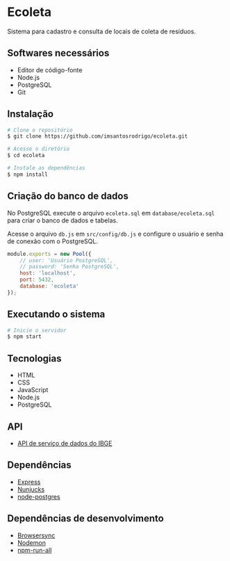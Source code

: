 # Ecoleta
Sistema para cadastro e consulta de locais de coleta de resíduos.

## Softwares necessários

* Editor de código-fonte
* Node.js
* PostgreSQL
* Git

## Instalação

```bash
# Clone o repositório
$ git clone https://github.com/imsantosrodrigo/ecoleta.git

# Acesse o diretório
$ cd ecoleta

# Instale as dependências
$ npm install
```

## Criação do banco de dados
No PostgreSQL execute o arquivo `ecoleta.sql` em `database/ecoleta.sql` para criar o banco de dados e tabelas.

Acesse o arquivo `db.js` em `src/config/db.js` e configure o usuário e senha de conexão com o PostgreSQL.

```js
module.exports = new Pool({
    // user: 'Usuário PostgreSQL',
    // password: 'Senha PostgreSQL',    
    host: 'localhost',
    port: 5432,
    database: 'ecoleta'
});
```

## Executando o sistema

```bash
# Inicie o servidor
$ npm start
```

## Tecnologias

* HTML
* CSS
* JavaScript
* Node.js
* PostgreSQL

## API

* [API de serviço de dados do IBGE](https://servicodados.ibge.gov.br/api/docs)

## Dependências

* [Express](https://github.com/expressjs/express)
* [Nunjucks](https://github.com/mozilla/nunjucks)
* [node-postgres](https://github.com/brianc/node-postgres)

## Dependências de desenvolvimento

* [Browsersync](https://github.com/BrowserSync/browser-sync)
* [Nodemon](https://github.com/remy/nodemon)
* [npm-run-all](https://github.com/remy/nodemon)
